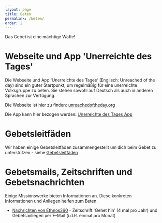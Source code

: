 ```yaml
---
layout: page
title: Beten
permalink: /beten/
order: 2
---
```


Das Gebet ist eine mächtige Waffe!

# Webseite und App 'Unerreichte des Tages'

Die Webseite und App ‘Unerreichte des Tages’ (Englisch: Unreached of the day) sind ein guter Startpunkt, um regelmäßig für eine unerreichte Volksgruppe zu beten. Sie stehen sowohl auf Deutsch als auch in anderen Sprachen zur Verfügung.

Die Webseite ist hier zu finden:
[unreachedoftheday.org](https://unreachedoftheday.org/)

Die App kann hier bezogen werden:
[Unerreichte des Tages App](https://unreachedoftheday.org/resources/mobile-app/)

# Gebetsleitfäden
Wir haben einige Gebetsleitfäden zusammengestellt um dich beim Gebet zu unterstützen - siehe [Gebetsleitfäden](/gebetsleitfaden)

# Gebetsmails, Zeitschriften und Gebetsnachrichten
Einige Missionswerke bieten Informationen an. Diese konkreten Informationen und Anliegen helfen zum Beten.

* <a href="https://ethnos360.de/nachrichten/">Nachrichten von Ethnos360</a> - Zeitschrift 'Gehet hin' (4 mal pro Jahr) und Gebetsanliegen per E-Mail (i.d.R. einmal pro Monat)


